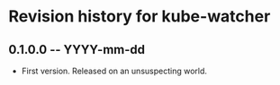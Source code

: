 # Revision history for kube-watcher

## 0.1.0.0  -- YYYY-mm-dd

* First version. Released on an unsuspecting world.
